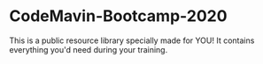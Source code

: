 # CodeMavin-Bootcamp-2020
This is a public resource library specially made for YOU! It contains everything you'd need during your training.
